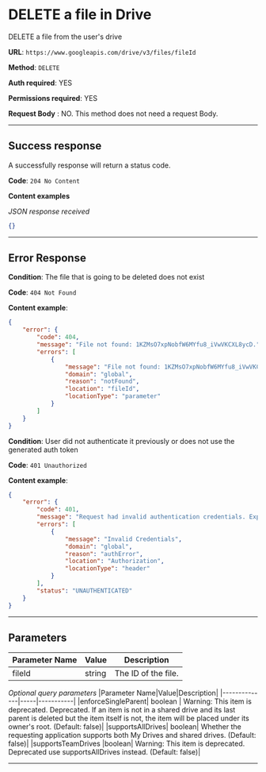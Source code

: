 # DELETE a file in Drive

DELETE a file from the user's drive

**URL**: ```https://www.googleapis.com/drive/v3/files/fileId```

**Method**: ```DELETE```

**Auth required**: YES

**Permissions required**: YES

**Request Body** : NO. This method does not need a request Body.

-----------

## Success response

A successfully response will return a status code. 

**Code**: ```204 No Content```

**Content examples**

*JSON response received*
```json
{}
```

-----------

## Error Response

**Condition**: The file that is going to be deleted does not exist

**Code**: ```404 Not Found```

**Content example**:

```json
{
    "error": {
        "code": 404,
        "message": "File not found: 1KZMsO7xpNobfW6MYfu8_iVwVKCXL8ycD.",
        "errors": [
            {
                "message": "File not found: 1KZMsO7xpNobfW6MYfu8_iVwVKCXL8ycD.",
                "domain": "global",
                "reason": "notFound",
                "location": "fileId",
                "locationType": "parameter"
            }
        ]
    }
}
```

**Condition**: User did not authenticate it previously or does not use the generated auth token

**Code**: ```401 Unauthorized```

**Content example**:

```json
{
    "error": {
        "code": 401,
        "message": "Request had invalid authentication credentials. Expected OAuth 2 access token, login cookie or other valid authentication credential. See https://developers.google.com/identity/sign-in/web/devconsole-project.",
        "errors": [
            {
                "message": "Invalid Credentials",
                "domain": "global",
                "reason": "authError",
                "location": "Authorization",
                "locationType": "header"
            }
        ],
        "status": "UNAUTHENTICATED"
    }
}
```

-----------

## Parameters
|Parameter Name|Value|Description|
|--------------|-----|-----------|
|fileId|string|The ID of the file.|

*Optional query parameters*
|Parameter Name|Value|Description|
|--------------|-----|-----------|
|enforceSingleParent|	boolean	| Warning: This item is deprecated. Deprecated. If an item is not in a shared drive and its last parent is deleted but the item itself is not, the item will be placed under its owner's root. (Default: false)|
|supportsAllDrives|	boolean|	Whether the requesting application supports both My Drives and shared drives. (Default: false)|
|supportsTeamDrives	|boolean| Warning: This item is deprecated. Deprecated use supportsAllDrives instead. (Default: false)|

-----------
